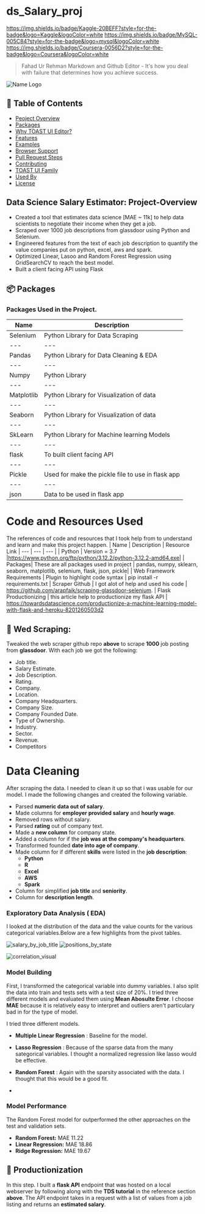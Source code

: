 # ds_Salary_proj

https://img.shields.io/badge/Kaggle-20BEFF?style=for-the-badge&logo=Kaggle&logoColor=white  https://img.shields.io/badge/MySQL-005C84?style=for-the-badge&logo=mysql&logoColor=white
https://img.shields.io/badge/Coursera-0056D2?style=for-the-badge&logo=Coursera&logoColor=white
> Fahad Ur Rehman  Markdown and Github Editor - It's how you deal with failure that determines how you achieve success.

  ![Name Logo](https://github.com/FahadUrRehman07/ds_Salary_proj/assets/128632222/e015605f-211a-4274-b4f2-cdc3b6c8d270)




## 🚩 Table of Contents

- [Peoject Overview](#-Project-Overview)
- [Packages](#-packages)
- [Why TOAST UI Editor?](#-why-toast-ui-editor)
- [Features](#-features)
- [Examples](#-examples)
- [Browser Support](#-browser-support)
- [Pull Request Steps](#-pull-request-steps)
- [Contributing](#-contributing)
- [TOAST UI Family](#-toast-ui-family)
- [Used By](#-used-by)
- [License](#-license)


## Data Science Salary Estimator: Project-Overview
* Created a tool that estimates data science [MAE ~ 11k] to help data scientists to negotiate their income when they get a job.
*  Scraped over 1000 job descriptions from glassdoor using Python and Selenium.
*  Engineered features from the text of each job description to quantify the value companies put on python, excel, aws and spark.
*  Optimized Linear, Lasoo and Random Forest Regression using GridSearchCV to reach the best model.
*  Built a client facing API using Flask

## 📦 Packages

### Packages Used in the Project.

|    Name    |                    Description                    |
|    ---     |                       ---                         |
|  Selenium  | Python Library for Data Scraping                  |
|    ---     |                       ---                         |
|   Pandas   | Python Library for Data Cleaning & EDA            |
|    ---     |                       ---                         |
|   Numpy    | Python Library                                    |
|    ---     |                       ---                         |
| Matplotlib | Python Library for Visualization of data          |
|    ---     |                       ---                         |
|  Seaborn   | Python Library for Visualization of data          |
|    ---     |                       ---                         |
|  SkLearn   | Python Library for Machine learning Models        |
|    ---     |                       ---                         |
|   flask    | To built client facing API                        |
|    ---     |                       ---                         |
|   Pickle   | Used for make the pickle file to use in flask app |
|    ---     |                       ---                         |
|    json    | Data to be used in flask app                      |

# Code and Resources Used
The references of code and resources that I took help from to understand and learn and make this project happen.
| Name | Description | Resource Link
| --- | --- | --- |
|  Python | Version = 3.7 |https://www.python.org/ftp/python/3.12.2/python-3.12.2-amd64.exe|
| Packages| These are all packages used in project | pandas, numpy, sklearn, seaborn, matplotlib, selenium, flask, json, pickle|
| Web Framework Requirements | Plugin to highlight code syntax | pip install -r requirements.txt
| Scraper Github | I got alot of help and used his code | https://github.com/arapfaik/scraping-glassdoor-selenium.
|  Flask Productionizing | this article help to productionize my flask API | https://towardsdatascience.com/productionize-a-machine-learning-model-with-flask-and-heroku-8201260503d2


## 🤖 Wed Scraping:

Tweaked the web scraper github repo **above** to scrape **1000** job posting from **glassdoor**. With each job we got the following:

* Job title.
* Salary Estimate.
* Job Description.
* Rating.
* Company.
* Location.
* Company Headquarters.
* Company Size.
* Company Founded Date.
* Type of Ownership.
* Industry.
* Sector.
* Revenue.
* Competitors

# Data Cleaning
After scraping the data. I needed to clean it up so that i was usable for our model. I made the following changes and created the following variable.

* Parsed **numeric data out of salary**.
* Made columns for **employer provided salary** and **hourly wage**.
* Removed  rows without salary.
* Parsed **rating** out of company text.
* Made a **new column** for company state.
* Added a column for if the **job was at the company's headquarters**.
* Transformed founded **date into age of company**.
* Made column for if different **skills** were listed in the **job description**:
    - **Python**
    - **R**
    - **Excel**
    - **AWS**
    - **Spark**
* Column for simplified **job title** and **seniority**.
* Column for **description length**.


### Exploratory Data Analysis ( EDA)
I looked at the distribution of the data and the value counts for the various categorical variables.Below are a few highlights from the pivot tables.

![salary_by_job_title](https://github.com/FahadUrRehman07/ds_Salary_proj/assets/128632222/274b4c4b-11ac-4d4f-89f8-d8218a1af8c5)  ![positions_by_state](https://github.com/FahadUrRehman07/ds_Salary_proj/assets/128632222/101cd04b-e540-4712-8fc1-1bee200c108f)

![correlation_visual](https://github.com/FahadUrRehman07/ds_Salary_proj/assets/128632222/a9e14311-5411-4af6-a87e-8d46f3bfb6be)


### Model Building
First, I transformed the categorical variable into dummy variables. I also split the data into train and tests sets with a test size of 20%.
I tried three different models and evaluated them using **Mean Abosulte Error**. I choose **MAE** because it is relatively easy to interpret and outliers aren't particulary bad in for the type of model.

I tried three different models.

* **Multiple Linear Regression** : Baseline for the model.

* **Lasso Regression** : Because of the sparse data from the many sategorical variables. I thought a normalized regression like lasso would be effective.

* **Random Forest** : Again with the sparsity associated with the data. I thought that this would be a good fit.
* 
### Model Performance
The Random Forest model for outperformed the other approaches on the test and validation sets.

* **Random Forest:** MAE  11.22
* **Linear Regression:** MAE 18.86
* **Ridge Regression:** MAE  19.67

## 🎨 Productionization

In this step. I built a **flask API** endpoint that was hosted on a local webserver by following along with the **TDS tutorial** in the reference section **above**. The API endpoint takes in a request with a list of values from a job listing and returns an **estimated salary**.
